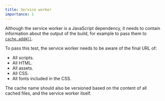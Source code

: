 ```yaml
---
title: Service worker
importance: 1
---
```


Although the service worker _is_ a JavaScript dependency, it needs to contain information about the output of the build, for example to pass them to [`cache.addAll`](https://developer.mozilla.org/en-US/docs/Web/API/Cache/addAll).

To pass this test, the service worker needs to be aware of the final URL of:

- All scripts.
- All HTML.
- All assets.
- All CSS.
- All fonts included in the CSS.

The cache name should also be versioned based on the content of all cached files, and the service worker itself.
